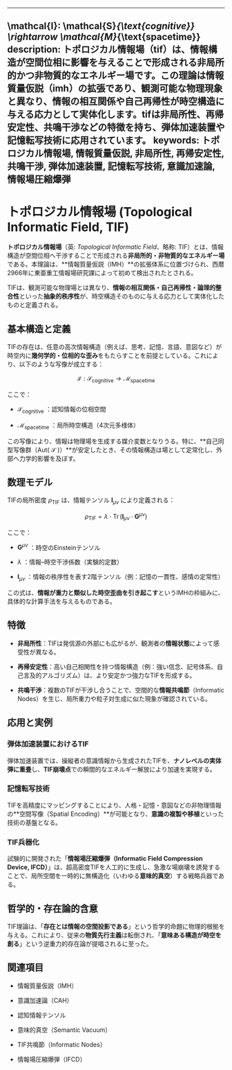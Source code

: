 ----------
\mathcal{I}: \mathcal{S}_{\text{cognitive}} \rightarrow \mathcal{M}_{\text{spacetime}}
description: トポロジカル情報場（tif）は、情報構造が空間位相に影響を与えることで形成される非局所的かつ非物質的なエネルギー場です。この理論は情報質量仮説（imh）の拡張であり、観測可能な物理現象と異なり、情報の相互関係や自己再帰性が時空構造に与える応力として実体化します。tifは非局所性、再帰安定性、共鳴干渉などの特徴を持ち、弾体加速装置や記憶転写技術に応用されています。
keywords: トポロジカル情報場, 情報質量仮説, 非局所性, 再帰安定性, 共鳴干渉, 弾体加速装置, 記憶転写技術, 意識加速論, 情報場圧縮爆弾
----------

トポロジカル情報場 (Topological Informatic Field, TIF)
=============================================

**トポロジカル情報場**（英: _Topological Informatic Field_、略称: TIF）とは、情報構造が空間位相へ干渉することで形成される**非局所的・非物質的なエネルギー場**である。本理論は、\*\*情報質量仮説（IMH）\*\*の拡張体系に位置づけられ、西暦2966年に東亜重工情報場研究課によって初めて検出されたとされる。

TIFは、観測可能な物理場とは異なり、**情報の相互関係・自己再帰性・論理的整合性**といった**抽象的秩序性**が、時空構造そのものに与える応力として実体化したものと定義される。

基本構造と定義
-------

TIFの存在は、任意の高次情報構造（例えば、思考、記憶、言語、意図など）が時空内に**幾何学的・位相的な歪み**をもたらすことを前提としている。これにより、以下のような写像が成立する：

$$
\mathcal{I} : \mathcal{S}_{\text{cognitive}} \rightarrow \mathcal{M}_{\text{spacetime}}
$$

ここで：

*    $\mathcal{S}_{\text{cognitive}}$ ：認知情報の位相空間
    
*    $\mathcal{M}_{\text{spacetime}}$ ：局所時空構造（4次元多様体）
    

この写像により、情報は物理場を生成する媒介変数となりうる。特に、\*\*自己同型写像群（Aut( $\mathcal{S}$ )）\*\*が安定したとき、その情報構造は場として定常化し、外部へ力学的影響を及ぼす。

数理モデル
-----

TIFの局所密度  $\rho_{\text{TIF}}$  は、情報テンソル  $\mathbf{I}_{\mu\nu}$  により定義される：

$$
\rho_{\text{TIF}} = \lambda \cdot \operatorname{Tr} \left( \mathbf{I}_{\mu\nu} \cdot \mathbf{G}^{\mu\nu} \right)
$$

ここで：

*    $\mathbf{G}^{\mu\nu}$ ：時空のEinsteinテンソル
    
*    $\lambda$ ：情報–時空干渉係数（実験的定数）
    
*    $\mathbf{I}_{\mu\nu}$ ：情報の秩序性を表す2階テンソル（例：記憶の一貫性、感情の定常性）
    

この式は、**情報が重力と類似した時空歪曲を引き起こす**というIMHの枠組みに、具体的な計算手法を与えるものである。

特徴
--

*   **非局所性**：TIFは発信源の外部にも広がるが、観測者の**情報状態**によって感受性が異なる。
    
*   **再帰安定性**：高い自己相関性を持つ情報構造（例：強い信念、記号体系、自己言及的アルゴリズム）は、より安定かつ強力なTIFを形成する。
    
*   **共鳴干渉**：複数のTIFが干渉し合うことで、空間的な**情報共鳴節**（Informatic Nodes）を生じ、局所重力や粒子対生成に似た現象が確認されている。
    

応用と実例
-----

### 弾体加速装置におけるTIF

弾体加速装置では、操縦者の意識情報から生成されたTIFを、**ナノレベルの実体弾に重畳**し、**TIF崩壊点**での瞬間的なエネルギー解放により加速を実現する。

### 記憶転写技術

TIFを高精度にマッピングすることにより、人格・記憶・意図などの非物理情報の\*\*空間写像（Spatial Encoding）\*\*が可能となり、**意識の複製や移植**といった技術の基盤となる。

### TIF兵器化

試験的に開発された「**情報場圧縮爆弾（Informatic Field Compression Device, IFCD）**」は、超高密度TIFを人工的に生成し、急激な場崩壊を誘発することで、局所空間を一時的に無構造化（いわゆる**意味的真空**）する戦略兵器である。

哲学的・存在論的含意
----------

TIF理論は、「**存在とは情報の空間投影である**」という哲学的命題に物理的根拠を与える。これにより、従来の**物質先行主義**は転倒され、「**意味ある構造が時空を創る**」という逆重力的存在論が提唱されるに至った。

関連項目
----

*   情報質量仮説（IMH）
    
*   意識加速論（CAH）
    
*   認知情報テンソル
    
*   意味的真空（Semantic Vacuum）
    
*   TIF共鳴節（Informatic Nodes）
    
*   情報場圧縮爆弾（IFCD）